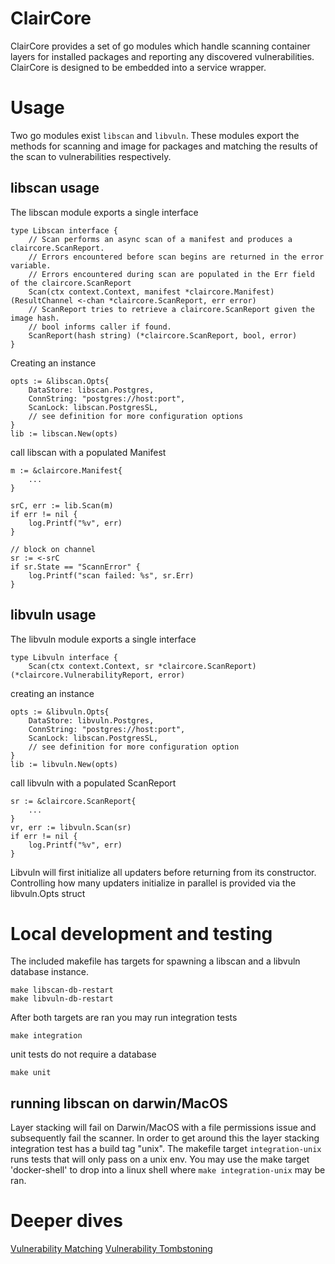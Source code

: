 # ClairCore

ClairCore provides a set of go modules which handle scanning container layers for installed packages and reporting any discovered vulnerabilities.
ClairCore is designed to be embedded into a service wrapper.

# Usage

Two go modules exist `libscan` and `libvuln`.
These modules export the methods for scanning and image for packages and matching the results of the scan to vulnerabilities respectively. 

## libscan usage

The libscan module exports a single interface
```
type Libscan interface {
	// Scan performs an async scan of a manifest and produces a claircore.ScanReport.
	// Errors encountered before scan begins are returned in the error variable.
	// Errors encountered during scan are populated in the Err field of the claircore.ScanReport
	Scan(ctx context.Context, manifest *claircore.Manifest) (ResultChannel <-chan *claircore.ScanReport, err error)
	// ScanReport tries to retrieve a claircore.ScanReport given the image hash.
	// bool informs caller if found.
	ScanReport(hash string) (*claircore.ScanReport, bool, error)
}
```
Creating an instance
```
opts := &libscan.Opts{
    DataStore: libscan.Postgres,
    ConnString: "postgres://host:port",
    ScanLock: libscan.PostgresSL,
    // see definition for more configuration options
}
lib := libscan.New(opts)
``` 
call libscan with a populated Manifest
```
m := &claircore.Manifest{
    ...
}

srC, err := lib.Scan(m)
if err != nil {
    log.Printf("%v", err)
}

// block on channel
sr := <-srC
if sr.State == "ScannError" {
    log.Printf("scan failed: %s", sr.Err)
}
```

## libvuln usage

The libvuln module exports a single interface
```
type Libvuln interface {
	Scan(ctx context.Context, sr *claircore.ScanReport) (*claircore.VulnerabilityReport, error)

```
creating an instance
```
opts := &libvuln.Opts{
    DataStore: libvuln.Postgres,
    ConnString: "postgres://host:port",
    ScanLock: libscan.PostgresSL,
    // see definition for more configuration option
}
lib := libvuln.New(opts)
```
call libvuln with a populated ScanReport
```
sr := &claircore.ScanReport{
    ...
}
vr, err := libvuln.Scan(sr)
if err != nil {
    log.Printf("%v", err)
}
```

Libvuln will first initialize all updaters before returning from its constructor.
Controlling how many updaters initialize in parallel is provided via the libvuln.Opts struct

# Local development and testing

The included makefile has targets for spawning a libscan and a libvuln database instance.
```
make libscan-db-restart
make libvuln-db-restart
```

After both targets are ran you may run integration tests
```
make integration
```

unit tests do not require a database
```
make unit
```

## running libscan on darwin/MacOS

Layer stacking will fail on Darwin/MacOS with a file permissions issue and subsequently fail the scanner. 
In order to get around this the layer stacking integration test has a build tag "unix".
The makefile target `integration-unix` runs tests that will only pass on a unix env. 
You may use the make target 'docker-shell' to drop into a linux shell where `make integration-unix` may be ran.

# Deeper dives

[Vulnerability Matching](./docs/matching_vulns.md)
[Vulnerability Tombstoning](./docs/tombstoning.md)

